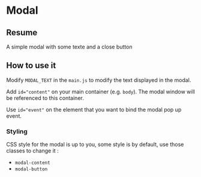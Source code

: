 # Modal
## Resume
<p>A simple modal with some texte and a close button</p>

## How to use it
<p>Modify <code>MODAL_TEXT</code> in the <code>main.js</code> to modify the text displayed in the modal.</p>
<p>Add <code>id="content"</code> on your main container (e.g. <code>body</code>). The modal window will be referenced to this container.</p>
<p>Use <code>id="event"</code> on the element that you want to bind the modal pop up event.</p>

<h3>Styling</h3>
<p>CSS style for the modal is up to you, some style is by default, use those classes to change it :</p>
<ul>
  <li><code>modal-content</code></li>
  <li><code>modal-button</code></li>
</ul>
